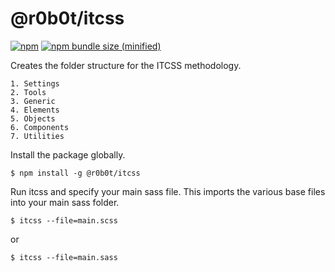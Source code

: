 # @r0b0t/itcss 

[![npm](https://img.shields.io/npm/v/@r0b0t/itcss.svg)](https://www.npmjs.com/package/@r0b0t/itcss)
[![npm bundle size (minified)](https://img.shields.io/bundlephobia/min/@r0b0t/itcss.svg)](https://www.npmjs.com/package/@r0b0t/itcss)

Creates the folder structure for the ITCSS methodology.  
```
1. Settings
2. Tools
3. Generic
4. Elements
5. Objects
6. Components
7. Utilities
```

Install the package globally.  
```$xslt
$ npm install -g @r0b0t/itcss
```
Run itcss and specify your main sass file. This imports the various base files into your main sass folder.
```
$ itcss --file=main.scss
```
or
```
$ itcss --file=main.sass
```
